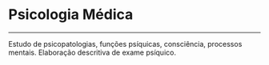 # Psicologia Médica

---

Estudo de psicopatologias, funções psíquicas, consciência, processos mentais. Elaboração descritiva de exame psíquico.

